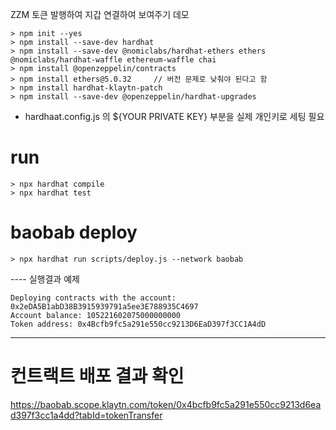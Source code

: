 ZZM 토큰 발행하여 지갑 연결하여 보여주기 데모 
```
> npm init --yes
> npm install --save-dev hardhat
> npm install --save-dev @nomiclabs/hardhat-ethers ethers @nomiclabs/hardhat-waffle ethereum-waffle chai
> npm install @openzeppelin/contracts
> npm install ethers@5.0.32		// 버전 문제로 낮춰야 된다고 함 
> npm install hardhat-klaytn-patch
> npm install --save-dev @openzeppelin/hardhat-upgrades
```
- hardhaat.config.js 의 ${YOUR PRIVATE KEY} 부분을 실제 개인키로 세팅 필요 

# run
```
> npx hardhat compile
> npx hardhat test
```

# baobab deploy
```
> npx hardhat run scripts/deploy.js --network baobab
```
---- 실행결과 예제 
```
Deploying contracts with the account: 0x2eDA5B1abD38B3915939791a5ee3E788935C4697
Account balance: 105221602075000000000
Token address: 0x4Bcfb9fc5a291e550cc9213D6EaD397f3CC1A4dD
```
----

# 컨트랙트 배포 결과 확인 
https://baobab.scope.klaytn.com/token/0x4bcfb9fc5a291e550cc9213d6ead397f3cc1a4dd?tabId=tokenTransfer
